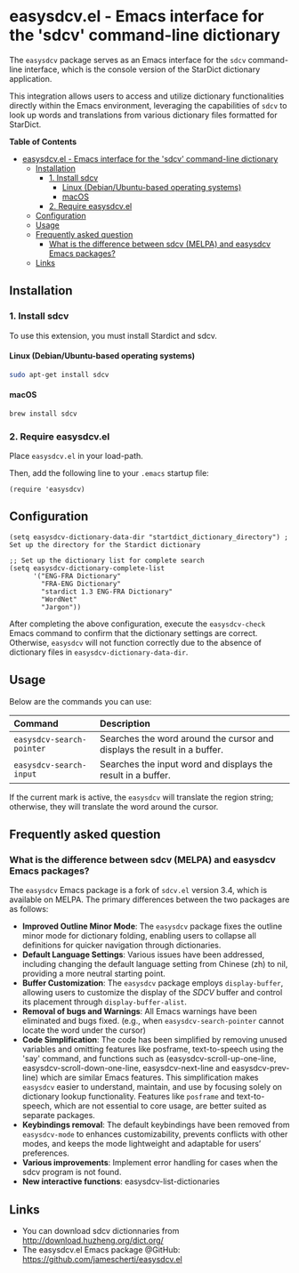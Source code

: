 # easysdcv.el - Emacs interface for the 'sdcv' command-line dictionary

The `easysdcv` package serves as an Emacs interface for the `sdcv` command-line interface, which is the console version of the StarDict dictionary application.

This integration allows users to access and utilize dictionary functionalities directly within the Emacs environment, leveraging the capabilities of `sdcv` to look up words and translations from various dictionary files formatted for StarDict.

<!-- markdown-toc start - Don't edit this section. Run M-x markdown-toc-refresh-toc -->
**Table of Contents**

- [easysdcv.el - Emacs interface for the 'sdcv' command-line dictionary](#easysdcvel---emacs-interface-for-the-sdcv-command-line-dictionary)
    - [Installation](#installation)
        - [1. Install sdcv](#1-install-sdcv)
            - [Linux (Debian/Ubuntu-based operating systems)](#linux-debianubuntu-based-operating-systems)
            - [macOS](#macos)
        - [2. Require easysdcv.el](#2-require-easysdcvel)
    - [Configuration](#configuration)
    - [Usage](#usage)
    - [Frequently asked question](#frequently-asked-question)
        - [What is the difference between sdcv (MELPA) and easysdcv Emacs packages?](#what-is-the-difference-between-sdcv-melpa-and-easysdcv-emacs-packages)
    - [Links](#links)

<!-- markdown-toc end -->

## Installation

### 1. Install sdcv

To use this extension, you must install Stardict and sdcv.

#### Linux (Debian/Ubuntu-based operating systems)
```bash
sudo apt-get install sdcv
```

#### macOS
```bash
brew install sdcv
```

### 2. Require easysdcv.el

Place `easysdcv.el` in your load-path.

Then, add the following line to your `.emacs` startup file:

```elisp
(require 'easysdcv)
```

## Configuration

```elisp
(setq easysdcv-dictionary-data-dir "startdict_dictionary_directory") ; Set up the directory for the Stardict dictionary

;; Set up the dictionary list for complete search
(setq easysdcv-dictionary-complete-list
      '("ENG-FRA Dictionary"
        "FRA-ENG Dictionary"
        "stardict 1.3 ENG-FRA Dictionary"
        "WordNet"
        "Jargon"))
```

After completing the above configuration, execute the `easysdcv-check` Emacs command to confirm that the dictionary settings are correct. Otherwise, `easysdcv` will not function correctly due to the absence of dictionary files in `easysdcv-dictionary-data-dir`.

## Usage

Below are the commands you can use:

| Command                   | Description
| :---                      | :---
| `easysdcv-search-pointer` | Searches the word around the cursor and displays the result in a buffer.
| `easysdcv-search-input`   | Searches the input word and displays the result in a buffer.

If the current mark is active, the `easysdcv` will translate the region string; otherwise, they will translate the word around the cursor.

## Frequently asked question

### What is the difference between sdcv (MELPA) and easysdcv Emacs packages?

The `easysdcv` Emacs package is a fork of `sdcv.el` version 3.4, which is available on MELPA. The primary differences between the two packages are as follows:

- **Improved Outline Minor Mode**: The `easysdcv` package fixes the outline minor mode for dictionary folding, enabling users to collapse all definitions for quicker navigation through dictionaries.
- **Default Language Settings**: Various issues have been addressed, including changing the default language setting from Chinese (zh) to nil, providing a more neutral starting point.
- **Buffer Customization**: The `easysdcv` package employs `display-buffer`, allowing users to customize the display of the *SDCV* buffer and control its placement through `display-buffer-alist`.
- **Removal of bugs and Warnings**: All Emacs warnings have been eliminated and bugs fixed. (e.g., when `easysdcv-search-pointer` cannot locate the word under the cursor)
- **Code Simplification**: The code has been simplified by removing unused variables and omitting features like posframe, text-to-speech using the 'say' command, and functions such as (easysdcv-scroll-up-one-line, easysdcv-scroll-down-one-line, easysdcv-next-line and easysdcv-prev-line) which are similar Emacs features. This simplification makes `easysdcv` easier to understand, maintain, and use by focusing solely on dictionary lookup functionality. Features like `posframe` and text-to-speech, which are not essential to core usage, are better suited as separate packages.
- **Keybindings removal**: The default keybindings have been removed from `easysdcv-mode` to enhances customizability, prevents conflicts with other modes, and keeps the mode lightweight and adaptable for users’ preferences.
- **Various improvements**: Implement error handling for cases when the sdcv program is not found.
- **New interactive functions**: easysdcv-list-dictionaries

## Links

- You can download sdcv dictionnaries from http://download.huzheng.org/dict.org/
- The easysdcv.el Emacs package @GitHub: https://github.com/jamescherti/easysdcv.el
